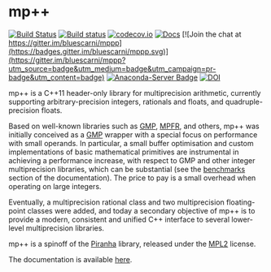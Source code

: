 # mp++

[![Build Status](https://travis-ci.org/bluescarni/mppp.svg?branch=master)](https://travis-ci.org/bluescarni/mppp)
[![Build status](https://ci.appveyor.com/api/projects/status/github/bluescarni/mppp?branch=master&svg=true)](https://ci.appveyor.com/project/bluescarni/mppp)
[![codecov.io](https://codecov.io/github/bluescarni/mppp/coverage.svg?branch=master)](https://codecov.io/github/bluescarni/mppp?branch=master)
[![Docs](https://media.readthedocs.org/static/projects/badges/passing.svg)](http://bluescarni.github.io/mppp/)
[![Join the chat at https://gitter.im/bluescarni/mppp](https://badges.gitter.im/bluescarni/mppp.svg)](https://gitter.im/bluescarni/mppp?utm_source=badge&utm_medium=badge&utm_campaign=pr-badge&utm_content=badge)
[![Anaconda-Server Badge](https://anaconda.org/conda-forge/mppp/badges/version.svg)](https://anaconda.org/conda-forge/mppp)
[![DOI](https://zenodo.org/badge/66504757.svg)](https://zenodo.org/badge/latestdoi/66504757)

mp++ is a C++11 header-only library for multiprecision arithmetic, currently supporting arbitrary-precision integers,
rationals and floats, and quadruple-precision floats.

Based on well-known libraries such as [GMP](http://www.gmplib.org>), [MPFR](http://www.mpfr.org), and others,
mp++ was initially conceived as a [GMP](http://www.gmplib.org>) wrapper with a special focus on performance with
small operands. In particular, a small buffer optimisation and custom implementations of basic mathematical primitives are
instrumental in achieving a performance increase, with respect to GMP and other integer multiprecision libraries, which can be
substantial (see the [benchmarks](https://bluescarni.github.io/mppp/benchmarks.html) section of the documentation).
The price to pay is a small overhead when operating on large integers.

Eventually, a multiprecision rational class and two multiprecision floating-point classes were added, and today a secondary objective
of mp++ is to provide a modern, consistent and unified C++ interface to several lower-level multiprecision libraries.

mp++ is a spinoff of the [Piranha](https://github.com/bluescarni/piranha) library, released under the
[MPL2](https://www.mozilla.org/en-US/MPL/2.0/FAQ/) license.

The documentation is available [here](https://bluescarni.github.io/mppp/).
